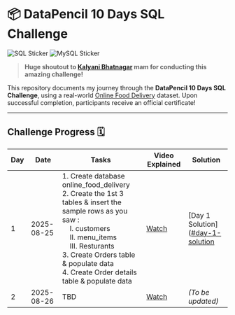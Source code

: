 # 📦 DataPencil 10 Days SQL Challenge

![SQL Sticker](https://img.shields.io/badge/SQL-CC2927?style=for-the-badge&logo=sql&logoColor=white)
![MySQL Sticker](https://img.shields.io/badge/MySQL-4479A1?style=for-the-badge&logo=mysql&logoColor=white)

> **Huge shoutout to [Kalyani Bhatnagar](#) mam for conducting this amazing challenge!**

This repository documents my journey through the **DataPencil 10 Days SQL Challenge**, using a real-world [Online Food Delivery](https://drive.google.com/file/d/1aUTEchaAF5sB8zBArowuD4hN9bjcepGP/view) dataset. Upon successful completion, participants receive an official certificate!

---

## Challenge Progress 🗓️

| Day  | Date       | Tasks            | Video Explained | Solution                       |
|------|------------|------------------|----------------|---------------------------------|
| 1    | 2025-08-25 | 1. Create database online_food_delivery<br/> 2. Create the 1st 3 tables & insert the sample rows as you saw :<br/> &nbsp;&nbsp;&nbsp;&nbsp;I. customers<br/> &nbsp;&nbsp;&nbsp;&nbsp;II. menu_items<br/> &nbsp;&nbsp;&nbsp;&nbsp;III. Resturants<br/> 3. Create Orders table & populate data<br/> 4. Create Order details table & populate data    | [Watch](https://www.youtube.com/watch?v=MMyTuCoIjkA)      | [Day 1 Solution]([#day-1-solution](https://github.com/darshan-theDC/DataPencil_10-Days-SQL-Mini-Challenge/blob/main/Solutions/DAY%2001%20-%20SOL.pdf]) |
| 2    | 2025-08-26 | TBD              | [Watch](#)      | *(To be updated)*               |
